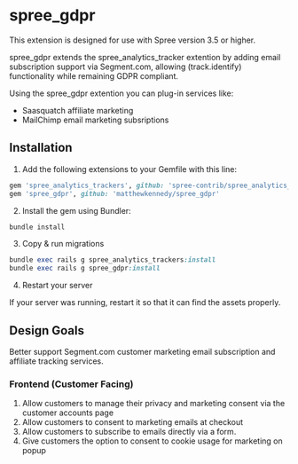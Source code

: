 # spree_gdpr
This extension is designed for use with Spree version 3.5 or higher.

spree_gdpr extends the spree_analytics_tracker extention by adding email subscription support via Segment.com, allowing (track.identify) functionality while remaining GDPR compliant.

Using the spree_gdpr extention you can plug-in services like:
* Saasquatch affiliate marketing
* MailChimp email marketing subsriptions

## Installation

1. Add the following extensions to your Gemfile with this line:
  ``` ruby
  gem 'spree_analytics_trackers', github: 'spree-contrib/spree_analytics_trackers'
  gem 'spree_gdpr', github: 'matthewkennedy/spree_gdpr'

  ```

2. Install the gem using Bundler:
  ```ruby
  bundle install
  ```

3. Copy & run migrations
  ```ruby
  bundle exec rails g spree_analytics_trackers:install
  bundle exec rails g spree_gdpr:install
  ```

4. Restart your server

If your server was running, restart it so that it can find the assets properly.

## Design Goals
Better support Segment.com customer marketing email subscription and affiliate tracking services.

### Frontend (Customer Facing)
1. Allow customers to manage their privacy and marketing consent via the customer accounts page
1. Allow customers to consent to marketing emails at checkout
1. Allow customers to subscribe to emails directly via a form.
1. Give customers the option to consent to cookie usage for marketing on popup
